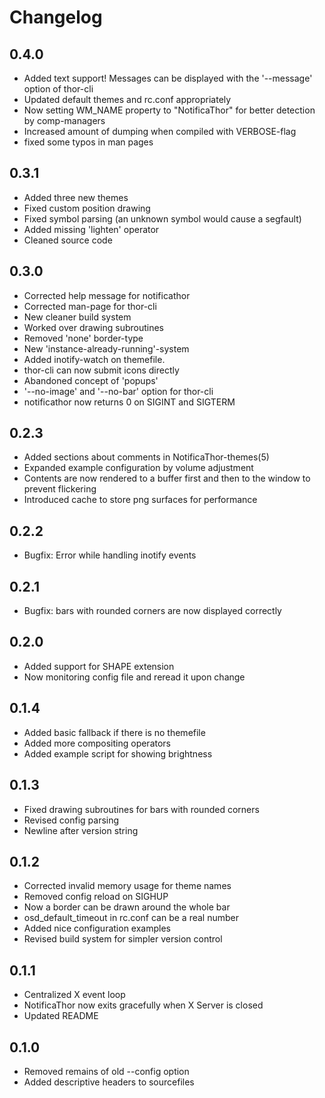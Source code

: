 Changelog
=========

## 0.4.0
* Added text support! Messages can be displayed with the '--message' option of thor-cli
* Updated default themes and rc.conf appropriately
* Now setting WM_NAME property to "NotificaThor" for better detection by comp-managers
* Increased amount of dumping when compiled with VERBOSE-flag
* fixed some typos in man pages

## 0.3.1
* Added three new themes
* Fixed custom position drawing
* Fixed symbol parsing (an unknown symbol would cause a segfault)
* Added missing 'lighten' operator
* Cleaned source code

## 0.3.0
* Corrected help message for notificathor
* Corrected man-page for thor-cli
* New cleaner build system
* Worked over drawing subroutines
* Removed 'none' border-type
* New 'instance-already-running'-system
* Added inotify-watch on themefile.
* thor-cli can now submit icons directly
* Abandoned concept of 'popups'
* '--no-image' and '--no-bar' option for thor-cli
* notificathor now returns 0 on SIGINT and SIGTERM

## 0.2.3
* Added sections about comments in NotificaThor-themes(5)
* Expanded example configuration by volume adjustment
* Contents are now rendered to a buffer first and then to the window to prevent flickering
* Introduced cache to store png surfaces for performance

## 0.2.2
* Bugfix: Error while handling inotify events

## 0.2.1
* Bugfix: bars with rounded corners are now displayed correctly

## 0.2.0
* Added support for SHAPE extension
* Now monitoring config file and reread it upon change

## 0.1.4
* Added basic fallback if there is no themefile
* Added more compositing operators
* Added example script for showing brightness

## 0.1.3
* Fixed drawing subroutines for bars with rounded corners
* Revised config parsing
* Newline after version string

## 0.1.2
* Corrected invalid memory usage for theme names
* Removed config reload on SIGHUP
* Now a border can be drawn around the whole bar
* osd_default_timeout in rc.conf can be a real number
* Added nice configuration examples
* Revised build system for simpler version control

## 0.1.1
* Centralized X event loop
* NotificaThor now exits gracefully when X Server is closed
* Updated README

## 0.1.0
* Removed remains of old --config option
* Added descriptive headers to sourcefiles
